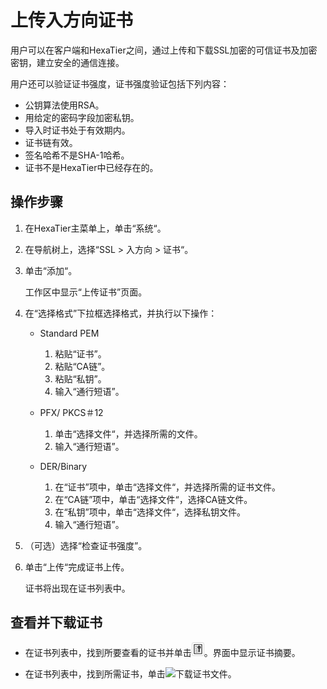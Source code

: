 # 上传入方向证书<a name="ZH-CN_TOPIC_0111166417"></a>

用户可以在客户端和HexaTier之间，通过上传和下载SSL加密的可信证书及加密密钥，建立安全的通信连接。

用户还可以验证证书强度，证书强度验证包括下列内容：

-   公钥算法使用RSA。
-   用给定的密码字段加密私钥。
-   导入时证书处于有效期内。
-   证书链有效。
-   签名哈希不是SHA-1哈希。
-   证书不是HexaTier中已经存在的。

## 操作步骤<a name="zh-cn_topic_0110574994_sd562ee7284ba46418d90245617a20d50"></a>

1.  在HexaTier主菜单上，单击“系统“。
2.  在导航树上，选择“SSL \> 入方向 \> 证书“。
3.  单击“添加“。

    工作区中显示“上传证书”页面。

4.  在“选择格式”下拉框选择格式，并执行以下操作：
    -   Standard PEM
        1.  粘贴“证书”。
        2.  粘贴“CA链”。
        3.  粘贴“私钥”。
        4.  输入“通行短语”。

    -   PFX/ PKCS＃12
        1.  单击“选择文件“，并选择所需的文件。
        2.  输入“通行短语”。

    -   DER/Binary
        1.  在“证书”项中，单击“选择文件“，并选择所需的证书文件。
        2.  在“CA链”项中，单击“选择文件“，选择CA链文件。
        3.  在“私钥”项中，单击“选择文件“，选择私钥文件。
        4.  输入“通行短语”。


5.  （可选）选择“检查证书强度”。
6.  单击“上传“完成证书上传。

    证书将出现在证书列表中。


## 查看并下载证书<a name="zh-cn_topic_0110574994_sa5efb1f2676047b5aa9d6b2731fb807f"></a>

-   在证书列表中，找到所要查看的证书并单击![](figures/证书摘要.png)。界面中显示证书摘要。

-   在证书列表中，找到所需证书，单击![](figures/下载证书.png)下载证书文件。

